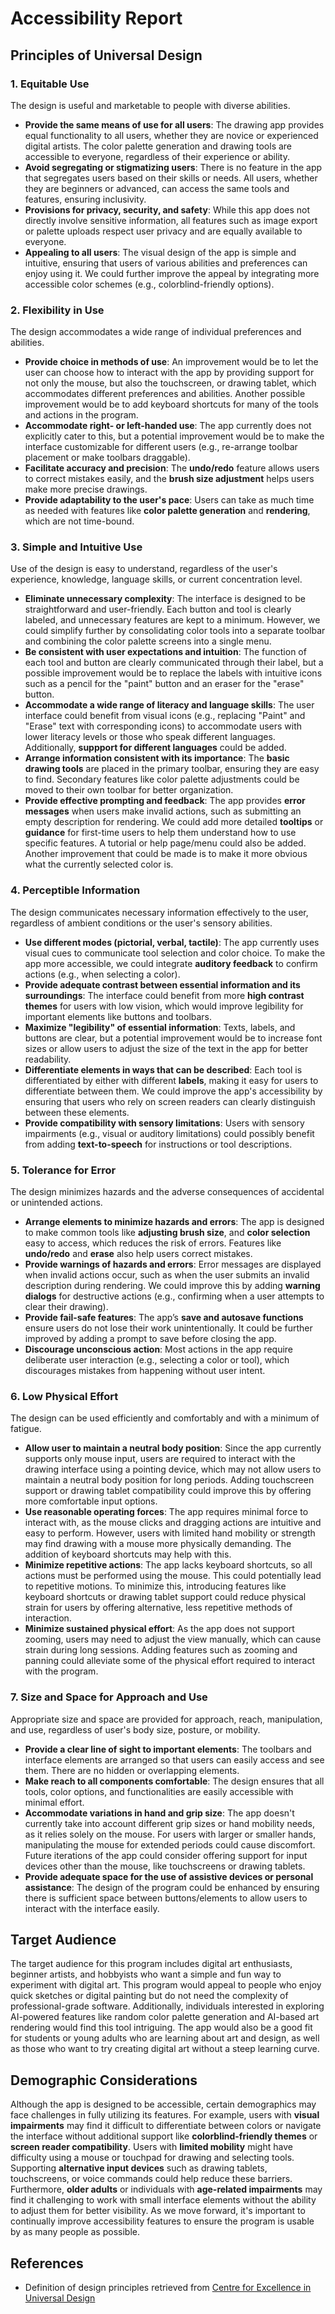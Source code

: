# Accessibility Report

## Principles of Universal Design

### 1. Equitable Use
The design is useful and marketable to people with diverse abilities.

- **Provide the same means of use for all users**: The drawing app provides equal functionality to all users, whether they are novice or experienced digital artists. The color palette generation and drawing tools are accessible to everyone, regardless of their experience or ability.
- **Avoid segregating or stigmatizing users**: There is no feature in the app that segregates users based on their skills or needs. All users, whether they are beginners or advanced, can access the same tools and features, ensuring inclusivity.
- **Provisions for privacy, security, and safety**: While this app does not directly involve sensitive information, all features such as image export or palette uploads respect user privacy and are equally available to everyone.
- **Appealing to all users**: The visual design of the app is simple and intuitive, ensuring that users of various abilities and preferences can enjoy using it. We could further improve the appeal by integrating more accessible color schemes (e.g., colorblind-friendly options).

### 2. Flexibility in Use
The design accommodates a wide range of individual preferences and abilities.

- **Provide choice in methods of use**: An improvement would be to let the user can choose how to interact with the app by providing support for not only the mouse, but also the touchscreen, or drawing tablet, which accommodates different preferences and abilities. Another possible improvement would be to add keyboard shortcuts for many of the tools and actions in the program.
- **Accommodate right- or left-handed use**: The app currently does not explicitly cater to this, but a potential improvement would be to make the interface customizable for different users (e.g., re-arrange toolbar placement or make toolbars draggable).
- **Facilitate accuracy and precision**: The **undo/redo** feature allows users to correct mistakes easily, and the **brush size adjustment** helps users make more precise drawings.
- **Provide adaptability to the user's pace**: Users can take as much time as needed with features like **color palette generation** and **rendering**, which are not time-bound.

### 3. Simple and Intuitive Use
Use of the design is easy to understand, regardless of the user's experience, knowledge, language skills, or current concentration level.

- **Eliminate unnecessary complexity**: The interface is designed to be straightforward and user-friendly. Each button and tool is clearly labeled, and unnecessary features are kept to a minimum. However, we could simplify further by consolidating color tools into a separate toolbar and combining the color palette screens into a single menu.
- **Be consistent with user expectations and intuition**: The function of each tool and button are clearly communicated through their label, but a possible improvement would be to replace the labels with intuitive icons such as a pencil for the "paint" button and an eraser for the "erase" button.
- **Accommodate a wide range of literacy and language skills**: The user interface could benefit from visual icons (e.g., replacing "Paint" and "Erase" text with corresponding icons) to accommodate users with lower literacy levels or those who speak different languages. Additionally, **suppport for different languages** could be added.
- **Arrange information consistent with its importance**: The **basic drawing tools** are placed in the primary toolbar, ensuring they are easy to find. Secondary features like color palette adjustments could be moved to their own toolbar for better organization.
- **Provide effective prompting and feedback**: The app provides **error messages** when users make invalid actions, such as submitting an empty description for rendering. We could add more detailed **tooltips** or **guidance** for first-time users to help them understand how to use specific features. A tutorial or help page/menu could also be added. Another improvement that could be made is to make it more obvious what the currently selected color is.

### 4. Perceptible Information
The design communicates necessary information effectively to the user, regardless of ambient conditions or the user's sensory abilities.

- **Use different modes (pictorial, verbal, tactile)**: The app currently uses visual cues to communicate tool selection and color choice. To make the app more accessible, we could integrate **auditory feedback** to confirm actions (e.g., when selecting a color).
- **Provide adequate contrast between essential information and its surroundings**: The interface could benefit from more **high contrast themes** for users with low vision, which would improve legibility for important elements like buttons and toolbars.
- **Maximize "legibility" of essential information**: Texts, labels, and buttons are clear, but a potential improvement would be to increase font sizes or allow users to adjust the size of the text in the app for better readability.
- **Differentiate elements in ways that can be described**: Each tool is differentiated by either with different **labels**, making it easy for users to differentiate between them. We could improve the app's accessibility by ensuring that users who rely on screen readers can clearly distinguish between these elements.
- **Provide compatibility with sensory limitations**: Users with sensory impairments (e.g., visual or auditory limitations) could possibly benefit from adding **text-to-speech** for instructions or tool descriptions.

### 5. Tolerance for Error
The design minimizes hazards and the adverse consequences of accidental or unintended actions.

- **Arrange elements to minimize hazards and errors**: The app is designed to make common tools like **adjusting brush size**, and **color selection** easy to access, which reduces the risk of errors. Features like **undo/redo** and **erase** also help users correct mistakes.
- **Provide warnings of hazards and errors**: Error messages are displayed when invalid actions occur, such as when the user submits an invalid description during rendering. We could improve this by adding **warning dialogs** for destructive actions (e.g., confirming when a user attempts to clear their drawing).
- **Provide fail-safe features**: The app’s **save and autosave functions** ensure users do not lose their work unintentionally. It could be further improved by adding a prompt to save before closing the app.
- **Discourage unconscious action**: Most actions in the app require deliberate user interaction (e.g., selecting a color or tool), which discourages mistakes from happening without user intent.

### 6. Low Physical Effort
The design can be used efficiently and comfortably and with a minimum of fatigue.

- **Allow user to maintain a neutral body position**: Since the app currently supports only mouse input, users are required to interact with the drawing interface using a pointing device, which may not allow users to maintain a neutral body position for long periods. Adding touchscreen support or drawing tablet compatibility could improve this by offering more comfortable input options.
- **Use reasonable operating forces**: The app requires minimal force to interact with, as the mouse clicks and dragging actions are intuitive and easy to perform. However, users with limited hand mobility or strength may find drawing with a mouse more physically demanding. The addition of keyboard shortcuts may help with this.
- **Minimize repetitive actions**: The app lacks keyboard shortcuts, so all actions must be performed using the mouse. This could potentially lead to repetitive motions. To minimize this, introducing features like keyboard shortcuts or drawing tablet support could reduce physical strain for users by offering alternative, less repetitive methods of interaction.
- **Minimize sustained physical effort**: As the app does not support zooming, users may need to adjust the view manually, which can cause strain during long sessions. Adding features such as zooming and panning could alleviate some of the physical effort required to interact with the program.

### 7. Size and Space for Approach and Use
Appropriate size and space are provided for approach, reach, manipulation, and use, regardless of user's body size, posture, or mobility.

- **Provide a clear line of sight to important elements**: The toolbars and interface elements are arranged so that users can easily access and see them. There are no hidden or overlapping elements.
- **Make reach to all components comfortable**: The design ensures that all tools, color options, and functionalities are easily accessible with minimal effort.
- **Accommodate variations in hand and grip size**: The app doesn't currently take into account different grip sizes or hand mobility needs, as it relies solely on the mouse. For users with larger or smaller hands, manipulating the mouse for extended periods could cause discomfort. Future iterations of the app could consider offering support for input devices other than the mouse, like touchscreens or drawing tablets.
- **Provide adequate space for the use of assistive devices or personal assistance**: The design of the program could be enhanced by ensuring there is sufficient space between buttons/elements to allow users to interact with the interface easily.

## Target Audience

The target audience for this program includes digital art enthusiasts, beginner artists, and hobbyists who want a simple and fun way to experiment with digital art. This program would appeal to people who enjoy quick sketches or digital painting but do not need the complexity of professional-grade software. Additionally, individuals interested in exploring AI-powered features like random color palette generation and AI-based art rendering would find this tool intriguing. The app would also be a good fit for students or young adults who are learning about art and design, as well as those who want to try creating digital art without a steep learning curve.

## Demographic Considerations

Although the app is designed to be accessible, certain demographics may face challenges in fully utilizing its features. For example, users with **visual impairments** may find it difficult to differentiate between colors or navigate the interface without additional support like **colorblind-friendly themes** or **screen reader compatibility**. Users with **limited mobility** might have difficulty using a mouse or touchpad for drawing and selecting tools. Supporting **alternative input devices** such as drawing tablets, touchscreens, or voice commands could help reduce these barriers. Furthermore, **older adults** or individuals with **age-related impairments** may find it challenging to work with small interface elements without the ability to adjust them for better visibility. As we move forward, it's important to continually improve accessibility features to ensure the program is usable by as many people as possible.

## References

- Definition of design principles retrieved from [Centre for Excellence in Universal Design](https://universaldesign.ie/about-universal-design/the-7-principles)
